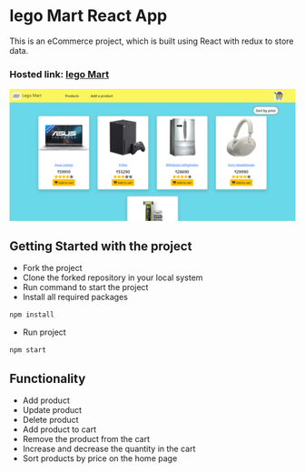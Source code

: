 # lego Mart React App

This is an eCommerce project, which is built using React with redux to store data.

### Hosted link: [lego Mart](https://legomart.netlify.app/)

![](./public/1.png)

## Getting Started with the project

- Fork the project
- Clone the forked repository in your local system
- Run command to start the project
- Install all required packages

```bash
npm install
```

- Run project

```bash
npm start
```

## Functionality

- Add product
- Update product
- Delete product
- Add product to cart
- Remove the product from the cart
- Increase and decrease the quantity in the cart
- Sort products by price on the home page
